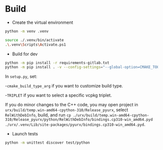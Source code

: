 # Build

  * Create the virtual environment

```bash
python -m venv .venv
```

```bash
source ./.venv/bin/activate
.\.venv\Scripts\Activate.ps1
```

  * Build for dev

```bash
python -m pip install -r requirements-gitlab.txt
python -m pip install . -v --config-settings="--global-option=CMAKE_TOOLCHAIN_FILE=D:\\repos\\urx\\vcpkg\\scripts\\buildsystems\\vcpkg.cmake" --config-settings="--global-option=cmake_build_type=RelWithDebInfo" --config-settings="--global-option=vcpkg_triplet=x64-wsmrep" --no-clean
```

In `setup.py`, set:

-`cmake_build_type_arg` if you want to customize build type.

-`TRIPLET` if you want to select a specific vcpkg triplet.

If you do minor changes to the C++ code, you may open project in `urx/build/temp.win-amd64-cpython-310/Release_pyurx`, select `RelWithDebInfo`, build, and run `cp ./urx/build/temp.win-amd64-cpython-310/Release_pyurx/python/RelWithDebInfo/bindings.cp310-win_amd64.pyd ./urx/.venv/Lib/site-packages/pyurx/bindings.cp310-win_amd64.pyd`.

  * Launch tests

```bash
python -m unittest discover test/python
```
